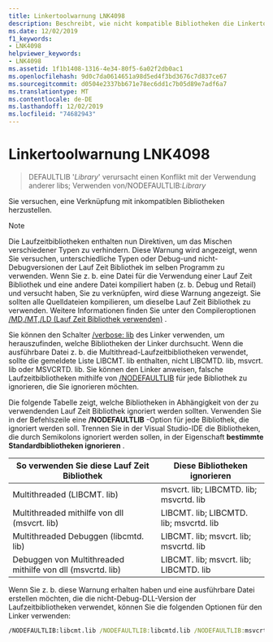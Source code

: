 ```yaml
---
title: Linkertoolwarnung LNK4098
description: Beschreibt, wie nicht kompatible Bibliotheken die Linkertools warnen Linkertoolwarnung LNK4098 und wie/NODEFAULTLIB verwendet wird, um Sie zu beheben.
ms.date: 12/02/2019
f1_keywords:
- LNK4098
helpviewer_keywords:
- LNK4098
ms.assetid: 1f1b1408-1316-4e34-80f5-6a02f2db0ac1
ms.openlocfilehash: 9d0c7da0614651a98d5ed4f3bd3676c7d837ce67
ms.sourcegitcommit: d0504e2337bb671e78ec6dd1c7b05d89e7adf6a7
ms.translationtype: MT
ms.contentlocale: de-DE
ms.lasthandoff: 12/02/2019
ms.locfileid: "74682943"
---
```

# <a name="linker-tools-warning-lnk4098"></a>Linkertoolwarnung LNK4098

> DEFAULTLIB '*Library*' verursacht einen Konflikt mit der Verwendung anderer libs; Verwenden von/NODEFAULTLIB:*Library*

Sie versuchen, eine Verknüpfung mit inkompatiblen Bibliotheken herzustellen.

> [!NOTE]
> Die Laufzeitbibliotheken enthalten nun Direktiven, um das Mischen verschiedener Typen zu verhindern. Diese Warnung wird angezeigt, wenn Sie versuchen, unterschiedliche Typen oder Debug-und nicht-Debugversionen der Lauf Zeit Bibliothek im selben Programm zu verwenden. Wenn Sie z. b. eine Datei für die Verwendung einer Lauf Zeit Bibliothek und eine andere Datei kompiliert haben (z. b. Debug und Retail) und versucht haben, Sie zu verknüpfen, wird diese Warnung angezeigt. Sie sollten alle Quelldateien kompilieren, um dieselbe Lauf Zeit Bibliothek zu verwenden. Weitere Informationen finden Sie unter den Compileroptionen [/MD,/MT,/LD (Lauf Zeit Bibliothek verwenden)](../../build/reference/md-mt-ld-use-run-time-library.md) .

Sie können den Schalter [/verbose: lib](../../build/reference/verbose-print-progress-messages.md) des Linker verwenden, um herauszufinden, welche Bibliotheken der Linker durchsucht. Wenn die ausführbare Datei z. b. die Multithread-Laufzeitbibliotheken verwendet, sollte die gemeldete Liste LIBCMT. lib enthalten, nicht LIBCMTD. lib, msvcrt. lib oder MSVCRTD. lib. Sie können den Linker anweisen, falsche Laufzeitbibliotheken mithilfe von [/NODEFAULTLIB](../../build/reference/nodefaultlib-ignore-libraries.md) für jede Bibliothek zu ignorieren, die Sie ignorieren möchten.

Die folgende Tabelle zeigt, welche Bibliotheken in Abhängigkeit von der zu verwendenden Lauf Zeit Bibliothek ignoriert werden sollten. Verwenden Sie in der Befehlszeile eine **/NODEFAULTLIB** -Option für jede Bibliothek, die ignoriert werden soll. Trennen Sie in der Visual Studio-IDE die Bibliotheken, die durch Semikolons ignoriert werden sollen, in der Eigenschaft **bestimmte Standardbibliotheken ignorieren** .

| So verwenden Sie diese Lauf Zeit Bibliothek | Diese Bibliotheken ignorieren |
|-----------------------------------|----------------------------|
| Multithreaded (LIBCMT. lib) | msvcrt. lib; LIBCMTD. lib; msvcrtd. lib |
| Multithreaded mithilfe von dll (msvcrt. lib) | LIBCMT. lib; LIBCMTD. lib; msvcrtd. lib |
| Multithreaded Debuggen (libcmtd. lib) | LIBCMT. lib; msvcrt. lib; msvcrtd. lib |
| Debuggen von Multithreaded mithilfe von dll (msvcrtd. lib) | LIBCMT. lib; msvcrt. lib; LIBCMTD. lib |

Wenn Sie z. b. diese Warnung erhalten haben und eine ausführbare Datei erstellen möchten, die die nicht-Debug-DLL-Version der Laufzeitbibliotheken verwendet, können Sie die folgenden Optionen für den Linker verwenden:

```cmd
/NODEFAULTLIB:libcmt.lib /NODEFAULTLIB:libcmtd.lib /NODEFAULTLIB:msvcrtd.lib
```
